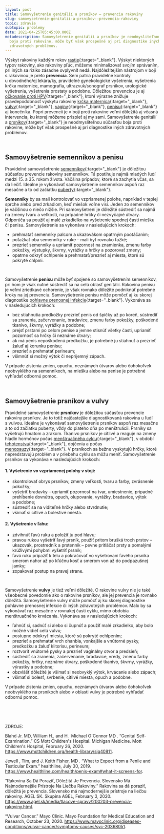 ```yaml
---
layout: post
title: Samovyšetrenie genitálií a prsníkov – prevencia rakoviny
slug: samovysetrenie-genitalii-a-prsnikov--prevencia-rakoviny
topic: zdravie
subtopic: problemy
date: 2021-04-25T05:45:00.000Z
metadescription: Samovyšetrenie genitálií a prsníkov je neodmysliteľnou súčasťou
  boja proti rakovine, môže byť však prospešné aj pri diagnostike iných
  zdravotných problémov.
---
```

Výskyt rakoviny každým rokov [rastie](https://www.agel.sk/media/tlacove-spravy/200203-prevencia-rakoviny.html){:target="_blank"}. Výskyt niektorých typov rakoviny, ako rakoviny pľúc, môžeme minimalizovať svojím správaním, pri iných sa riziko zásadne ovplyvniť nedá. Najdôležitejším nástrojom v boji s rakovinou je preto **prevencia**. Sem patria pravidelné kontroly u obvodného/ej lekára/ky, pravidelné gynekologické vyšetrenia, vyšetrenia krčka maternice, mamografia, ultrazvuk/sonograf prsníkov, urologické vyšetrenia, vyšetrenia prostaty a podobne. Dôležitou prevenciou je aj [očkovanie proti HPV](/prevencia-ppi/){:target="_blank"}, ktoré výrazne znižuje pravdepodobnosť výskytu rakoviny [krčka maternica](/vnutorne-pohlavne-ustrojenstvo-cloveka-s-vulvou/){:target="_blank"}, [vulvy](/vonkajsie-pohlavne-ustrojenstvo-cloveka-s-vulvou/){:target="_blank"}, [vagíny](/vnutorne-pohlavne-ustrojenstvo-cloveka-s-vulvou/){:target="_blank"}, [penisu](/vonkajsie-pohlavne-ustrojenstvo-cloveka-s-penisom/){:target="_blank"} aj konečníka. Popri prevencii je v boji proti rakovine veľmi dôležitá aj včasná intervencia, ku ktorej môžeme prispieť aj my sami. Samovyšetrenie genitálií a [prsníkov](/prsia/){:target="_blank"} je neodmysliteľnou súčasťou boja proti rakovine, môže byť však prospešné aj pri diagnostike iných zdravotných problémov. 

<br>

## **Samovyšetrenie semenníkov a penisu**

Pravidelné samovyšetrenie [semenníkov](/vnutorne-pohlavne-ustrojenstvo-cloveka-s-penisom/){:target="_blank"} je dôležitou súčasťou prevencie rakoviny semenníkov. Tá postihuje najmä mladých ľudí medzi 15. a 35. rokom života. Väčšina prípadov, ktoré sa zachytia včas, sa dá liečiť. Ideálne je vykonávať samovyšetrenie semenníkov aspoň raz mesačne a to od začiatku [puberty](/puberta/){:target="_blank"}.

**Semenníky** by sa mali kontrolovať vo vzpriamenej polohe, napríklad v teplej sprche alebo pred zrkadlom, keď miešok voľne visí. Jeden zo semenníkov je väčšinou o niečo nižšie. Pri samovyšetrení je dôležité sústrediť sa najmä na zmeny tvaru a veľkosti, na prípadné hrčky či nezvyčajné útvary. Odporúča sa použiť aj malé zrkadielko na vyšetrenie spodnej časti miešku či penisu. Samovyšetrenie sa vykonáva v nasledujúcich krokoch:

* prehmatať semenníky palcom a ukazovákom opatrným pootáčaním;
* poťažkať oba semenníky v ruke – mali byť rovnako ťažké;
* prezrieť semenníky a upriamiť pozornosť na znamienka, zmenu farby pokožky, výstupky, škvrny, vyrážky a hrčky a pozorovať zmeny;
* opatrne odkryť ochlpenie a prehmatať/prezrieť aj miesta, ktoré sú pokryté chlpmi.

<br>

Samovyšetrenie **penisu** môže byť spojené so samovyšetrením semenníkov, pri ňom je však nutné sústrediť sa na celú oblasť genitálií. Rakovina penisu je veľmi zriedkavé ochorenie, je však rovnako dôležité podniknúť potrebné kroky na jej prevenciu. Samovyšetrenie penisu môže pomôcť aj ku skorej diagnostike [pohlavne prenosnej infekcie](/pohlavne-prenosne-infekcie/){:target="_blank"}. Vykonáva sa v nasledujúcich krokoch:

* bez stiahnutia predkožky prezrieť penis od špičky až po koreň, sústrediť sa zranenia, začervenanie, bradavice, zmenu farby pokožky, poškodené tkanivo, škvrny, vyrážky a podobne;
* prejsť prstami po celom penise a jemne stisnúť všetky časti, upriamiť pozornosť sa hrčky či neznáme útvary;
* ak má penis nepoškodenú predkožku, je potrebné ju stiahnuť a prezrieť žaluď aj korunku penisu;
* prezrieť a prehmatať perineum;
* všimnúť si možný výtok či nepríjemný zápach. <br>

V prípade zistenia zmien, opuchu, neznámych útvarov alebo čohokoľvek neobvyklého na semenníkoch, na miešku alebo na penise je potrebné vyhľadať odbornú pomoc. 

<br>

## **Samovyšetrenie prsníkov a vulvy**

Pravidelné samovyšetrenie **prsníkov** je dôležitou súčasťou prevencie rakoviny prsníkov. Je to totiž najčastejšie diagnostikovaná rakovina u ľudí s vulvou. Ideálne je vykonávať samovyšetrenie prsníkov aspoň raz mesačne a to od začiatku puberty, vždy do piateho dňa po menštruácii. Prsníky sa vyšetrujú hmatom a zrakom. Tkanivo prsníkov je citlivé a reaguje na zmeny hladín hormónov počas [menštruačného cyklu](/menstruacny-cyklus/){:target="_blank"}, v období [tehotenstva](/vyvinove-fazy-plodu-a-tehotenstvo/){:target="_blank"}, dojčenia a počas [menopauzy](/menopauza/){:target="_blank"}. V prsníkoch sa bežne vyskytujú hrčky, ktoré nepredstavujú problém a v priebehu cyklu sa môžu meniť. Samovyšetrenie prsníkov sa vykonáva v nasledujúcich krokoch:

#### 1. Vyšetrenie vo vzpriamenej polohy v stoji: 

* skontrolovať obrys prsníkov, zmeny veľkosti, tvaru a farby, zvrásnenie pokožky;
* vyšetriť bradavky – upriamiť pozornosť na tvar, umiestnenie, prípadné prehĺbenie dovnútra, opuch, olupovanie, vyrážky, bradavice, výtok a podobne;
* sústrediť sa na viditeľné hrčky alebo stvrdnutie;
* všímať si citlivé a bolestivé miesta.

#### 2. Vyšetrenie v ľahu: 

* zdvihnúť ľavú ruku a položiť ju pod hlavu;
* pravou rukou vyšetriť ľavý prsník, použiť pritom brušká troch prstov – ukazovák, prostredník a prstenník – pevne pritláčať prsty a pomalými krúživými pohybmi vyšetriť prsník;
* ľavú ruku pripažiť k telu a pokračovať vo vyšetrovaní ľavého prsníka smerom nahor až po kľúčnu kosť a smerom von až do podpazušnej jamky;
* zopakovať postup na pravej strane. 

<br>

Samovyšetrenie **vulvy** je tiež veľmi dôležité. O rakovine vulvy nie je také všeobecné povedomie ako o rakovine prsníkov, ale jej prevencia je rovnako dôležitá. Samovyšetrenie vulvy môže pomôcť aj ku skorej diagnostike pohlavne prenosnej infekcie či iných zdravotných problémov. Malo by sa vykonávať raz mesačne v rovnakej časti cyklu, mimo obdobia menštruačného krvácania. Vykonáva sa v nasledujúcich krokoch:

* ľahnúť si, sadnúť si alebo si čupnúť a použiť malé zrkadielko, aby bolo možné vidieť celú vulvu;
* postupne odokryť miesta, ktoré sú pokryté ochlpením;
* prezrieť a prehmatať vrch ohanbia, vonkajšie a vnútorné pysky, predkožku a žaluď klitorisu, perineum;
* roztvoriť vnútorné pysky a prezrieť vaginálny otvor a predsieň;
* sústrediť sa zranenia, začervenanie, bradavice, vredy, zmenu farby pokožky, hrčky, neznáme útvary, poškodené tkanivo, škvrny, vyrážky, výrastky a podobne; 
* obzvlášť dôležité je všímať si neobvyklý výtok, krvácanie alebo zápach;
* všímať si bolesť, svrbenie, citlivé miesta, opuch a podobne. <br>

V prípade zistenia zmien, opuchu, neznámych útvarov alebo čohokoľvek neobvyklého na prsníkoch alebo v oblasti vulvy je potrebné vyhľadať odbornú pomoc.

<br>

<br>

<br>

<p class="important-text">ZDROJE:</p>

Blahd Jr. MD, William H., and H.  Michael O'Connor MD . “Genital Self-Examination.” CS Mott Children's Hospital. Michigan Medicine. Mott Children's Hospital, February 26, 2020. <https://www.mottchildren.org/health-library/sig40811>. 

Jewell , Tim, and J. Keith Fisher, MD . “What to Expect from a Penile and Testicular Exam.” healthline, July 30, 2019. <https://www.healthline.com/health/penis-exam#what-it-screens-for>. 

“Rakovina Sa Dá Poraziť, Dôležitá Je Prevencia. Slovensko Má Najmodernejšie Prístroje Na Liečbu Rakoviny.” Rakovina sa dá poraziť, dôležitá je prevencia. Slovensko má najmodernejšie prístroje na liečbu rakoviny. AGEL SK. Skupina AGEL, February 3, 2020. <https://www.agel.sk/media/tlacove-spravy/200203-prevencia-rakoviny.html>. 

“Vulvar Cancer.” Mayo Clinic. Mayo Foundation for Medical Education and Research, October 23, 2020. <https://www.mayoclinic.org/diseases-conditions/vulvar-cancer/symptoms-causes/syc-20368051>.